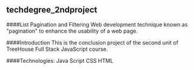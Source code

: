## techdegree_2ndproject

####List Pagination and Filtering
Web development technique known as "pagination" to enhance the usability of a web page.

####Introduction
This is the conclusion project of the second unit of TreeHouse Full Stack JavaScript course.

####Technologies:
    Java Script
    CSS 
    HTML

